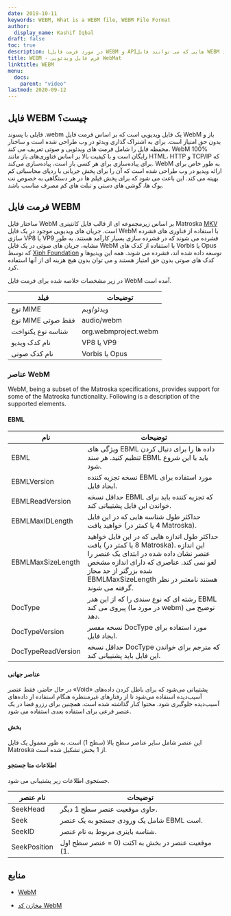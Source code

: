 ```yaml
---
date: 2019-10-11
keywords: WEBM, What is a WEBM file, WEBM File Format
author:
  display_name: Kashif Iqbal
draft: false
toc: true
description: Lدر مورد فرمت فایل WEBM و APIهایی که می توانند فایل WEBM را ایجاد و باز کنند، کسب درآمد کنیدs.
title: WEBM - فرم فایل ویدئویی WebMat
linktitle: WEBM
menu:
  docs:
    parent: "video"
lastmod: 2020-09-12
---
```


## فایل WEBM چیست؟

فایلی با پسوند .webm یک فایل ویدیویی است که بر اساس فرمت فایل WebM باز و بدون حق امتیاز است. برای به اشتراک گذاری ویدئو در وب طراحی شده است و ساختار محفظه فایل را شامل فرمت های ویدئویی و صوتی تعریف می کند. WebM 100% رایگان است و با کیفیت بالا بر اساس فناوری‌های باز مانند HTML، HTTP و TCP/IP که برای پیاده‌سازی برای هر کسی باز است، پیاده‌سازی می‌کند. WebM به طور خاص برای ارائه ویدیو در وب طراحی شده است که آن را برای پخش جریانی با ردپای محاسباتی کم بهینه می کند. این باعث می شود که برای پخش فیلم ها در هر دستگاهی به خصوص نت بوک ها، گوشی های دستی و تبلت های کم مصرف مناسب باشد.

## فرمت فایل WEBM

ساختار فایل WebM بر اساس زیرمجموعه ای از قالب فایل کانتینری Matroska [MKV](/video/mkv/) است. جریان های ویدیویی موجود در یک فایل WebM با استفاده از فناوری های فشرده سازی VP8 یا VP9 فشرده می شوند که در فشرده سازی بسیار کارآمد هستند. به طور مشابه، جریان های صوتی در یک فایل WebM با استفاده از کدک های Vorbis یا Opus که توسط [Xiph Foundation](https://www.xiph.org/) توسعه داده شده اند، فشرده می شوند. همه این ویدیوها و کدک های صوتی بدون حق امتیاز هستند و می توان بدون هیچ هزینه ای از آنها استفاده کرد.

در زیر مشخصات خلاصه شده برای فرمت فایل WebM آمده است.

| فیلد|توضیحات|
---|---|
|نوع MIME |ویدئو/وبم|
|نوع MIME فقط صوتی |audio/webm|
|شناسه نوع یکنواخت| org.webmproject.webm|
|نام کدک ویدیو| VP8 یا VP9|
|نام کدک صوتی| Vorbis یا Opus|

### عناصر WebM

WebM, being a subset of the Matroska specifications, provides support for some of the Matroska functionality. Following is a description of the supported elements.

#### EBML

| نام | توضیحات|
---|---|
|EBML|ویژگی های EBML داده ها را برای دنبال کردن تنظیم کنید. هر سند EBML باید با این شروع شود.|
|EBMLVersion |نسخه تجزیه کننده EBML مورد استفاده برای ایجاد فایل.|
|EBMLReadVersion|حداقل نسخه EBML که تجزیه کننده باید برای خواندن این فایل پشتیبانی کند.|
|EBMLMaxIDLength |حداکثر طول شناسه هایی که در این فایل خواهید یافت (4 یا کمتر در Matroska).|
|EBMLMaxSizeLength|حداکثر طول اندازه هایی که در این فایل خواهید یافت (8 یا کمتر در Matroska). این اندازه عنصر نشان داده شده در ابتدای یک عنصر را لغو نمی کند. عناصری که دارای اندازه مشخص شده بزرگتر از حد مجاز EBMLMaxSizeLength هستند نامعتبر در نظر گرفته می شوند.
|DocType|رشته ای که نوع سندی را که از این هدر EBML پیروی می کند (در مورد ما webm) توضیح می دهد.|
|DocTypeVersion|نسخه مفسر DocType مورد استفاده برای ایجاد فایل.|
|DocTypeReadVersion|حداقل نسخه DocType که مترجم برای خواندن این فایل باید پشتیبانی کند.|

#### عناصر جهانی

در حال حاضر، فقط عنصر «Void» پشتیبانی می‌شود که برای باطل کردن داده‌های آسیب‌دیده استفاده می‌شود تا از رفتارهای غیرمنتظره هنگام استفاده از داده‌های آسیب‌دیده جلوگیری شود. محتوا کنار گذاشته شده است. همچنین برای رزرو فضا در یک عنصر فرعی برای استفاده بعدی استفاده می شود.

#### بخش
این عنصر شامل سایر عناصر سطح بالا (سطح 1) است. به طور معمول یک فایل Matroska از 1 بخش تشکیل شده است.

#### اطلاعات متا جستجو

جستجوی اطلاعات زیر پشتیبانی می شود.

|نام عنصر |توضیحات|
---|---|
|SeekHead |حاوی موقعیت عنصر سطح 1 دیگر.|
|Seek |شامل یک ورودی جستجو به یک عنصر EBML است.|
|SeekID |شناسه باینری مربوط به نام عنصر.|
|SeekPosition |موقعیت عنصر در بخش به اکتت (0 = عنصر سطح اول 1).|

## منابع

* [WebM](https://www.webmproject.org/)

* [مخازن کد WebM](https://www.webmproject.org/code/#webp-repositories)


